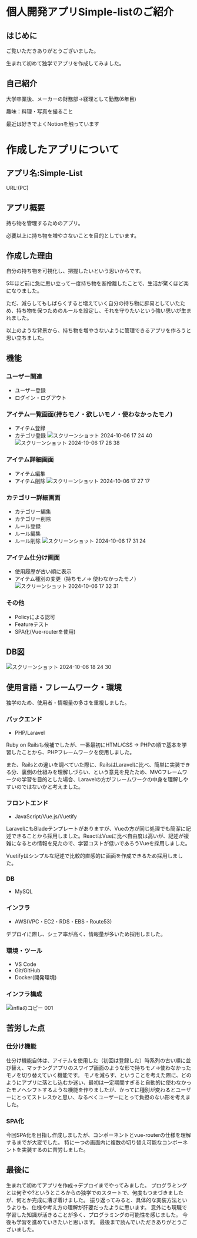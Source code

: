 # 個人開発アプリSimple-listのご紹介
## はじめに
ご覧いただきありがとうございました。

生まれて初めて独学でアプリを作成してみました。

## 自己紹介
大学卒業後、メーカーの財務部->経理として勤務(6年目)

趣味：料理・写真を撮ること

最近は好きでよくNotionを触っています


# 作成したアプリについて

## アプリ名:Simple-List
URL:(PC)

## アプリ概要
持ち物を管理するためのアプリ。

必要以上に持ち物を増やさないことを目的としています。

## 作成した理由
自分の持ち物を可視化し、把握したいという思いからです。

5年ほど前に急に思い立って一度持ち物を断捨離したことで、生活が驚くほど楽になりました。

ただ、減らしてもしばらくすると増えていく自分の持ち物に辟易としていたため、持ち物を保つためのルールを設定し、それを守りたいという強い思いが生まれました。

以上のような背景から、持ち物を増やさないように管理できるアプリを作ろうと思い立ちました。

## 機能

### ユーザー関連
- ユーザー登録
- ログイン・ログアウト

### アイテム一覧画面(持ちモノ・欲しいモノ・使わなかったモノ)
- アイテム登録
- カテゴリ登録
![スクリーンショット 2024-10-06 17 24 40](https://github.com/user-attachments/assets/710b8388-ecb7-449c-985f-430b2e12e6aa)
![スクリーンショット 2024-10-06 17 28 38](https://github.com/user-attachments/assets/cf191d60-908e-43fc-ad13-da546ed62779)


### アイテム詳細画面
- アイテム編集
- アイテム削除
![スクリーンショット 2024-10-06 17 27 17](https://github.com/user-attachments/assets/72a61c9b-b57d-433e-a602-780ec9e9a18a)


### カテゴリー詳細画面
- カテゴリー編集
- カテゴリー削除
- ルール登録
- ルール編集
- ルール削除
![スクリーンショット 2024-10-06 17 31 24](https://github.com/user-attachments/assets/8de0aefb-045b-45cc-947b-c7a995959930)


### アイテム仕分け画面
- 使用履歴が古い順に表示
- アイテム種別の変更（持ちモノ-> 使わなかったモノ）
![スクリーンショット 2024-10-06 17 32 31](https://github.com/user-attachments/assets/55d40a0f-058a-4836-a651-497aa7806478)

### その他
- Policyによる認可
- Featureテスト
- SPA化(Vue-routerを使用)


## DB図
![スクリーンショット 2024-10-06 18 24 30](https://github.com/user-attachments/assets/39f4d5a9-f88d-41cb-b098-0fa1fd49fcb7)

## 使用言語・フレームワーク・環境
独学のため、使用者・情報量の多さを重視しました。

### バックエンド
- PHP/Laravel

Ruby on Railsも候補でしたが、一番最初にHTML/CSS -> PHPの順で基本を学習したことから、PHPフレームワークを使用しました。

また、Railsとの違いを調べていた際に、RailsはLaravelに比べ、簡単に実装できる分、裏側の仕組みを理解しづらい、という意見を見たため、MVCフレームワークの学習を目的とした場合、Laravelの方がフレームワークの中身を理解しやすいのではないかと考えました。

### フロントエンド
- JavaScript/Vue.js/Vuetify

LaravelにもBladeテンプレートがありますが、Vueの方が同じ処理でも簡潔に記述できることから採用しました。ReactはVueに比べ自由度は高いが、記述が複雑になるとの情報を見たので、学習コストが低いであろうVueを採用しました。

Vuetifyはシンプルな記述で比較的直感的に画面を作成できるため採用しました。

### DB
- MySQL

### インフラ
- AWS(VPC・EC2・RDS・EBS・Route53)

デプロイに際し、シェア率が高く、情報量が多いため採用しました。

### 環境・ツール
- VS Code
- Git/GitHub
- Docker(開発環境)

### インフラ構成
![inflaのコピー 001](https://github.com/user-attachments/assets/68b28d7b-d69b-4220-9faa-7cbcad783c0a)

## 苦労した点

### 仕分け機能
仕分け機能自体は、アイテムを使用した（初回は登録した）時系列の古い順に並び替え、マッチングアプリのスワイプ画面のような形で持ちモノ->使わなかったモノを切り替えていく機能です。
モノを減らす、ということを考えた際に、どのようにアプリに落とし込むか迷い、最初は一定期間すぎると自動的に使わなかったモノへシフトするような機能を作りましたが、かってに種別が変わるとユーザーにとってストレスかと思い、なるべくユーザーにとって負担のない形を考えました。

### SPA化
今回SPA化を目指し作成しましたが、コンポーネントとvue-routerの仕様を理解するまでが大変でした。
特に一つの画面内に複数の切り替え可能なコンポーネントを実装するのに苦労しました。

## 最後に
生まれて初めてアプリを作成->デプロイまでやってみました。
プログラミングとは何ぞや?というところからの独学でのスタートで、何度もつまづきましたが、何とか完成に漕ぎ着けました。
振り返ってみると、具体的な実装方法というよりも、仕様や考え方の理解が肝要だったように思います。
意外にも現職で学習した知識が活きることが多く、プログラミングの可能性を感じました。
今後も学習を進めていきたいと思います。
最後まで読んでいただきありがとうございました。


